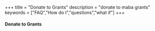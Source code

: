+++
title = "Donate to Grants"
description = "donate to maba grants"
keywords = ["FAQ","How do I","questions","what if"]
+++

#### Donate to Grants
